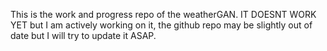 This is the work and progress repo of the weatherGAN. IT DOESNT WORK YET but I am actively working on it, the github repo may be slightly out of date but I will try to update it ASAP.
